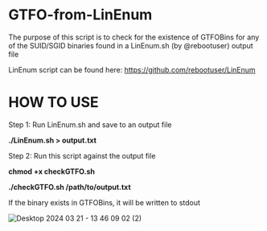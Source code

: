 # GTFO-from-LinEnum
The purpose of this script is to check for the existence of GTFOBins for any of the SUID/SGID binaries found in a LinEnum.sh (by @rebootuser) output file

LinEnum script can be found here: https://github.com/rebootuser/LinEnum

# HOW TO USE
Step 1: Run LinEnum.sh and save to an output file

**./LinEnum.sh > output.txt**


Step 2: Run this script against the output file

**chmod +x checkGTFO.sh**

**./checkGTFO.sh /path/to/output.txt**

If the binary exists in GTFOBins, it will be written to stdout

![Desktop 2024 03 21 - 13 46 09 02 (2)](https://github.com/paulpierce34/GTFO-from-LinEnum/assets/33561650/da2c5c98-2d90-4039-8ace-20ff4740f35f)


